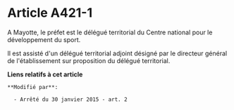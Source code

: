 # Article A421-1

A Mayotte, le préfet est le délégué territorial du Centre national pour le développement du sport.

Il est assisté d'un délégué territorial adjoint désigné par le directeur général de l'établissement sur proposition du
délégué territorial.

**Liens relatifs à cet article**

	**Modifié par**:

	  - Arrêté du 30 janvier 2015 - art. 2
